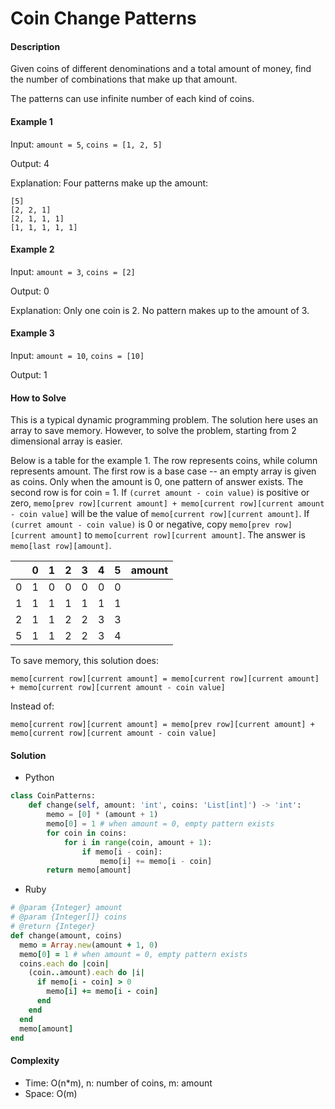# Coin Change Patterns

#### Description

Given coins of different denominations and a total amount of money, find the number of combinations that make up that amount.

The patterns can use infinite number of each kind of coins.

#### Example 1
Input: `amount = 5`, `coins = [1, 2, 5]`

Output: 4

Explanation: Four patterns make up the amount:
```
[5]
[2, 2, 1]
[2, 1, 1, 1]
[1, 1, 1, 1, 1]
```

#### Example 2
Input: `amount = 3`, `coins = [2]`

Output: 0

Explanation: Only one coin is 2. No pattern makes up to the amount of 3.

#### Example 3
Input: `amount = 10`, `coins = [10]`

Output: 1

#### How to Solve

This is a typical dynamic programming problem.
The solution here uses an array to save memory.
However, to solve the problem, starting from 2 dimensional array is easier.

Below is a table for the example 1.
The row represents coins, while column represents amount.
The first row is a base case -- an empty array is given as coins. Only when the amount is 0, one pattern of answer exists.
The second row is for coin = 1.
If `(curret amount - coin value)` is positive or zero,
`memo[prev row][current amount] + memo[current row][current amount - coin value]` will be the value of `memo[current row][current amount]`. If `(curret amount - coin value)` is 0 or negative, copy `memo[prev row][current amount]` to `memo[current row][current amount]`.
The answer is `memo[last row][amount]`.


|   | 0 | 1 | 2 | 3 | 4 | 5 | amount |
|---|---|---|---|---|---|---|--------
| 0 | 1 | 0 | 0 | 0 | 0 | 0 |
| 1 | 1 | 1 | 1 | 1 | 1 | 1 | 
| 2 | 1 | 1 | 2 | 2 | 3 | 3 |
| 5 | 1 | 1 | 2 | 2 | 3 | 4 |


To save memory, this solution does:

```
memo[current row][current amount] = memo[current row][current amount] + memo[current row][current amount - coin value]
```

Instead of:

```
memo[current row][current amount] = memo[prev row][current amount] + memo[current row][current amount - coin value]
```


#### Solution
- Python

```python
class CoinPatterns:
    def change(self, amount: 'int', coins: 'List[int]') -> 'int':
        memo = [0] * (amount + 1)
        memo[0] = 1 # when amount = 0, empty pattern exists
        for coin in coins:
            for i in range(coin, amount + 1):
                if memo[i - coin]:
                    memo[i] += memo[i - coin]
        return memo[amount]
```

- Ruby

```ruby
# @param {Integer} amount
# @param {Integer[]} coins
# @return {Integer}
def change(amount, coins)
  memo = Array.new(amount + 1, 0)
  memo[0] = 1 # when amount = 0, empty pattern exists
  coins.each do |coin|
    (coin..amount).each do |i|
      if memo[i - coin] > 0
        memo[i] += memo[i - coin]
      end
    end
  end
  memo[amount]
end
```

#### Complexity
- Time: O(n*m), n: number of coins, m: amount
- Space: O(m)
